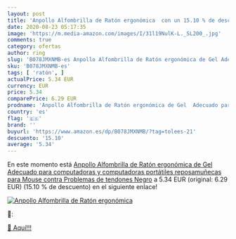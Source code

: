 ```yaml
---
layout: post
title: 'Anpollo Alfombrilla de Ratón ergonómica  con un 15.10 % de descuento'
date: 2020-08-23 05:17:35
image: 'https://m.media-amazon.com/images/I/31l19NulK-L._SL200_.jpg'
comments: true
category: ofertas
author: ring
slug: 'B078JMXNMB-es Anpollo Alfombrilla de Ratón ergonómica de Gel Adecuado...'
sku: 'B078JMXNMB-es'
tags: [ 'ratón', ]
actualPrice: 5.34 EUR
currency: EUR
price: 5.34
comparePrice: 6.29 EUR
prodname: 'Anpollo Alfombrilla de Ratón ergonómica de Gel  Adecuado para computadoras y computadoras portátiles  reposamuñecas para Mouse contra Problemas de tendones  Negro'
country: 'es'
flag: '🇪🇸'
brand: ''
buyurl: 'https://www.amazon.es/dp/B078JMXNMB/?tag=tolees-21'
descuento: '15.10'
average: '5.34'
---
```


En este momento está [Anpollo Alfombrilla de Ratón ergonómica de Gel  Adecuado para computadoras y computadoras portátiles  reposamuñecas para Mouse contra Problemas de tendones  Negro](https://www.amazon.es/dp/B078JMXNMB/?tag=tolees-21) a 5.34 EUR (original: 6.29 EUR) (15.10 %  de descuento) en el siguiente enlace!

[![Anpollo Alfombrilla de Ratón ergonómica ](https://m.media-amazon.com/images/I/31l19NulK-L._SL200_.jpg)](https://www.amazon.es/dp/B078JMXNMB/?tag=tolees-21)

🔎:


[🛒 Aquí!!!](https://www.amazon.es/dp/B078JMXNMB/?tag=tolees-21)
